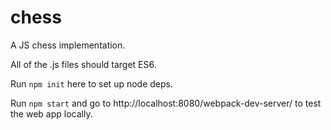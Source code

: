 chess
=====

A JS chess implementation.

All of the .js files should target ES6.

Run `npm init` here to set up node deps.

Run `npm start` and go to http://localhost:8080/webpack-dev-server/ to test the web app locally.
